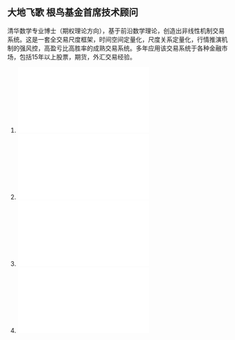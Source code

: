大地飞歌 根鸟基金首席技术顾问
------------------------------------------------------
清华数学专业博士（期权理论方向），基于前沿数学理论，创造出非线性机制交易系统。这是一套全交易尺度框架，时间空间定量化，尺度关系定量化，行情推演机制的强风控，高盈亏比高胜率的成熟交易系统。多年应用该交易系统于各种金融市场，包括15年以上股票，期货，外汇交易经验。

1. ![Probabilistic Theory of Mean Field Games with Applications I](./probabilistic-theory-of-mean-field-games-with-applications-i-mean-field-fbsdes-control-and-games_compress.pdf)
2. ![Probabilistic Theory of Mean Field Games with Applications II](./probabilistic-theory-of-mean-field-games-with-applications-ii_compress.pdf)
3. ![Statistical Analysis of Financial Data in R](./statistical-analysis-of-financial-data-in-r_compress.pdf)
4. ![Interest Rate Models: an Infinite Dimensional Stochastic Analysis Perspective](./interest-rate-models-an-infinite-dimensional-stochastic-analysis-perspective_compress.pdf)